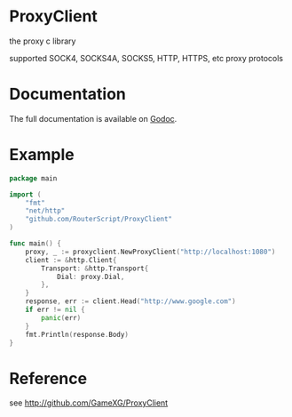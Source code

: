 # ProxyClient

the proxy c library

supported SOCK4, SOCKS4A, SOCKS5, HTTP, HTTPS, etc proxy protocols

# Documentation

The full documentation is available on [Godoc](//godoc.org/github.com/RouterScript/ProxyClient).

# Example
```go
package main

import (
	"fmt"
	"net/http"
	"github.com/RouterScript/ProxyClient"
)

func main() {
	proxy, _ := proxyclient.NewProxyClient("http://localhost:1080")
	client := &http.Client{
		Transport: &http.Transport{
			Dial: proxy.Dial,
		},
	}
	response, err := client.Head("http://www.google.com")
	if err != nil {
		panic(err)
	}
	fmt.Println(response.Body)
}
```

# Reference

see http://github.com/GameXG/ProxyClient
